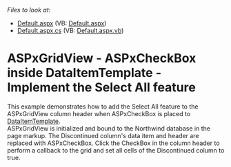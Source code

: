 <!-- default file list -->
*Files to look at*:

* [Default.aspx](./CS/Default.aspx) (VB: [Default.aspx](./VB/Default.aspx))
* [Default.aspx.cs](./CS/Default.aspx.cs) (VB: [Default.aspx.vb](./VB/Default.aspx.vb))
<!-- default file list end -->
# ASPxGridView - ASPxCheckBox inside DataItemTemplate - Implement the Select All feature


This example demonstrates how to add the Select All feature to the ASPxGridView column header when ASPxCheckBox is placed to <a href="https://documentation.devexpress.com/#AspNet/DevExpressWebGridViewDataColumn_DataItemTemplatetopic">DataItemTemplate</a>.<br />ASPxGridView is initialized and bound to the Northwind database in the page markup. The Discontinued column's data item and header are replaced with ASPxCheckBox. Click the CheckBox in the column header to perform a callback to the grid and set all cells of the Discontinued column to true.

<br/>


